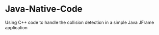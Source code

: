 # Java-Native-Code
Using C++ code to handle the collision detection in a simple Java JFrame application
